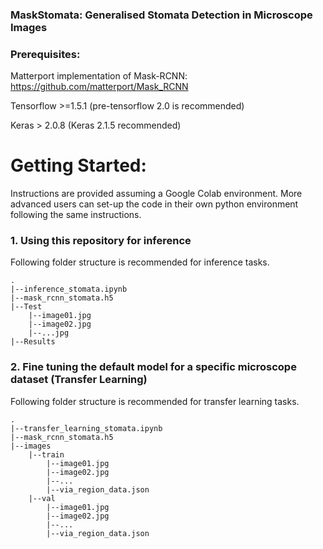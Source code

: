 ### MaskStomata: Generalised Stomata Detection in Microscope Images

### Prerequisites:

Matterport implementation of Mask-RCNN: https://github.com/matterport/Mask_RCNN

Tensorflow >=1.5.1 (pre-tensorflow 2.0 is recommended)

Keras > 2.0.8 (Keras 2.1.5 recommended)

# Getting Started:

Instructions are provided assuming a Google Colab environment. More advanced users can set-up the code in their own python environment
following the same instructions.

### 1. Using this repository for inference

Following folder structure is recommended for inference tasks.
```
.
|--inference_stomata.ipynb
|--mask_rcnn_stomata.h5
|--Test
    |--image01.jpg
    |--image02.jpg
    |--...jpg
|--Results
``` 

### 2. Fine tuning the default model for a specific microscope dataset (Transfer Learning)

Following folder structure is recommended for transfer learning tasks.
```
.
|--transfer_learning_stomata.ipynb
|--mask_rcnn_stomata.h5
|--images
    |--train
        |--image01.jpg
        |--image02.jpg
        |--...
        |--via_region_data.json
    |--val
        |--image01.jpg
        |--image02.jpg
        |--...
        |--via_region_data.json    
``` 





